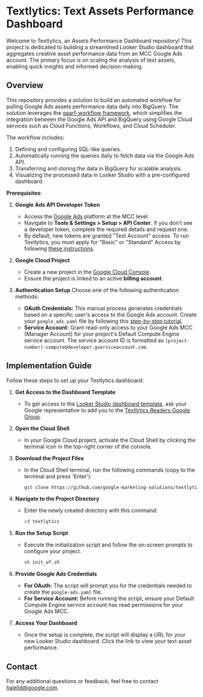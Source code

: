 # Textlytics: Text Assets Performance Dashboard

Welcome to Textlytics, an Assets Performance Dashboard repository!
This project is dedicated to building a streamlined Looker Studio dashboard that aggregates creative asset performance data from an MCC Google Ads account. The primary focus is on scaling the analysis of text assets, enabling quick insights and informed decision-making.

## Overview

This repository provides a solution to build an automated workflow for pulling Google Ads assets performance data daily into BigQuery. The solution leverages the [gaarf-workflow framework](https://github.com/google/ads-api-report-fetcher), which simplifies the integration between the Google Ads API and BigQuery using Google Cloud services such as Cloud Functions, Workflows, and Cloud Scheduler.

The workflow includes:

1. Defining and configuring SQL-like queries.
2. Automatically running the queries daily to fetch data via the Google Ads API.
3. Transferring and storing the data in BigQuery for scalable analysis.
4. Visualizing the processed data in Looker Studio with a pre-configured dashboard.

**Prerequisites**:

1.  **Google Ads API Developer Token**

    - Access the [Google Ads](https://ads.google.com) platform at the MCC level.
    - Navigate to **Tools & Settings > Setup > API Center**. If you don’t see a developer token, complete the required details and request one.
    - By default, new tokens are granted "Test Account" access. To run Textlytics, you must apply for "Basic" or "Standard" Access by following [these instructions](https://developers.google.com/google-ads/api/docs/access-levels).

2.  **Google Cloud Project**

    - Create a new project in the [Google Cloud Console](https://console.cloud.google.com/).
    - Ensure the project is linked to an active **billing account**.

3.  **Authentication Setup**
    Choose one of the following authentication methods:
    - **OAuth Credentials:** This manual process generates credentials based on a specific user's access to the Google Ads account. Create your `google_ads.yaml` file by following this [step-by-step tutorial](https://console.cloud.google.com/?cloudshell=true&cloudshell_git_repo=https://github.com/google-marketing-solutions/credentials_creator_walkthrough&cloudshell_tutorial=walkthrough.md).
    - **Service Account:** Grant read-only access to your Google Ads MCC (Manager Account) for your project's Default Compute Engine service account. The service account ID is formatted as `[project-number]-compute@developer.gserviceaccount.com`.

## Implementation Guide

Follow these steps to set up your Textlytics dashboard:

1.  **Get Access to the Dashboard Template**

    - To get access to the [Looker Studio dashboard template](https://lookerstudio.google.com/c/u/0/reporting/ed8492be-265f-4e46-9451-1bb53f66593a/page/p_svvezsdpkd), ask your Google representative to add you to the [Textlytics Readers Google Group](https://groups.google.com/a/professional-services.goog/g/solutions_textlytics-readers).

2.  **Open the Cloud Shell**

    - In your Google Cloud project, activate the Cloud Shell by clicking the terminal icon in the top-right corner of the console.

3.  **Download the Project Files**

    - In the Cloud Shell terminal, run the following commands (copy to the terminal and press 'Enter'):
      ```bash
      git clone https://github.com/google-marketing-solutions/textlytics
      ```

4.  **Navigate to the Project Directory**

    - Enter the newly created directory with this command:
      ```bash
      cd textlytics
      ```

5.  **Run the Setup Script**

    - Execute the initialization script and follow the on-screen prompts to configure your project.
      ```bash
      sh init_wf.sh
      ```

6.  **Provide Google Ads Credentials**

    - **For OAuth:** The script will prompt you for the credentials needed to create the `google-ads.yaml` file.
    - **For Service Account:** Before running the script, ensure your Default Compute Engine service account has read permissions for your Google Ads MCC.

7.  **Access Your Dashboard**
    - Once the setup is complete, the script will display a URL for your new Looker Studio dashboard. Click the link to view your text asset performance.

## Contact

For any additional questions or feedback, feel free to contact [halelid@google.com](mailto:halelid@google.com).
